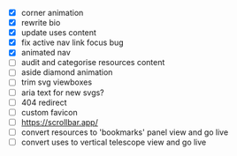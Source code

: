 - [x] corner animation
- [x] rewrite bio
- [x] update uses content
- [x] fix active nav link focus bug
- [x] animated nav
- [ ] audit and categorise resources content
- [ ] aside diamond animation
- [ ] trim svg viewboxes
- [ ] aria text for new svgs?
- [ ] 404 redirect
- [ ] custom favicon
- [ ] https://scrollbar.app/
- [ ] convert resources to 'bookmarks' panel view and go live
- [ ] convert uses to vertical telescope view and go live